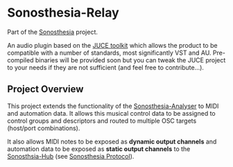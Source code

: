 # Sonosthesia-Relay

Part of the [Sonosthesia](www.sonosthesia.com/home) project.

An audio plugin based on the [JUCE toolkit](href="https://www.juce.com/features") which allows the product to be compatible with a number of standards, most significantly VST and AU. Pre-compiled binaries will be provided soon but you can tweak the JUCE project to your needs if they are not sufficient (and feel free to contribute...).

## Project Overview

This project extends the functionality of the [Sonosthesia-Analyser](https://github.com/jbat100/sonosthesia-analyser/tree/develop) to MIDI and automation data. It allows this musical control data to be assigned to control groups and descriptors and routed to multiple OSC targets (host/port combinations). 


It also allows MIDI notes to be exposed as **dynamic output channels** and automation data to be exposed as **static output channels** to the [Sonosthsia-Hub](https://github.com/jbat100/sonosthesia-hub/tree/develop) (see [Sonosthesia Protocol](www.sonosthesia.com/protocols)). 


